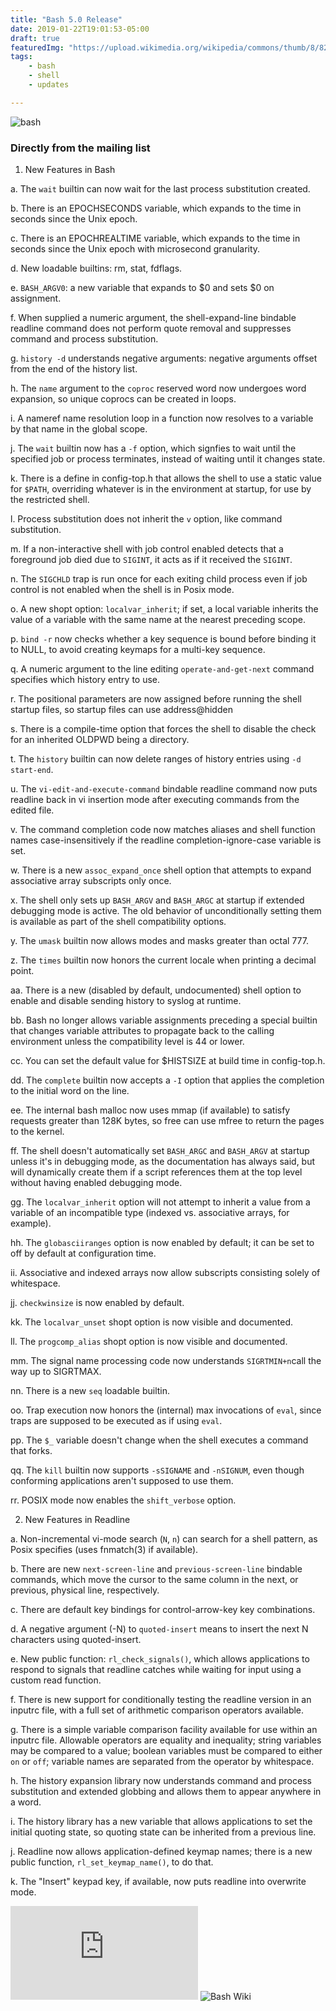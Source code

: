 ```yaml
---
title: "Bash 5.0 Release"
date: 2019-01-22T19:01:53-05:00
draft: true
featuredImg: "https://upload.wikimedia.org/wikipedia/commons/thumb/8/82/Gnu-bash-logo.svg/500px-Gnu-bash-logo.svg.png"
tags:
    - bash
    - shell
    - updates

---
```


![bash](https://upload.wikimedia.org/wikipedia/commons/thumb/8/82/Gnu-bash-logo.svg/800px-Gnu-bash-logo.svg.png)


### Directly from the mailing list

1.  New Features in Bash

a. The `wait` builtin can now wait for the last process substitution created.

b. There is an EPOCHSECONDS variable, which expands to the time in seconds
   since the Unix epoch.

c. There is an EPOCHREALTIME variable, which expands to the time in seconds
   since the Unix epoch with microsecond granularity.

d. New loadable builtins: rm, stat, fdflags.

e. `BASH_ARGV0`: a new variable that expands to $0 and sets $0 on assignment.

f. When supplied a numeric argument, the shell-expand-line bindable readline
   command does not perform quote removal and suppresses command and process
   substitution.

g. `history -d` understands negative arguments: negative arguments offset from
   the end of the history list.

h. The `name` argument to the `coproc` reserved word now undergoes word
   expansion, so unique coprocs can be created in loops.

i. A nameref name resolution loop in a function now resolves to a variable by
   that name in the global scope.

j. The `wait` builtin now has a `-f` option, which signfies to wait until the
   specified job or process terminates, instead of waiting until it changes
   state.

k. There is a define in config-top.h that allows the shell to use a static
   value for `$PATH`, overriding whatever is in the environment at startup, for
   use by the restricted shell.

l. Process substitution does not inherit the `v` option, like command
   substitution.

m. If a non-interactive shell with job control enabled detects that a foreground
   job died due to `SIGINT`, it acts as if it received the `SIGINT`.

n. The `SIGCHLD` trap is run once for each exiting child process even if job
   control is not enabled when the shell is in Posix mode.

o. A new shopt option: `localvar_inherit`; if set, a local variable inherits the
   value of a variable with the same name at the nearest preceding scope.

p. `bind -r` now checks whether a key sequence is bound before binding it to
   NULL, to avoid creating keymaps for a multi-key sequence.

q. A numeric argument to the line editing `operate-and-get-next` command
   specifies which history entry to use.

r. The positional parameters are now assigned before running the shell startup
   files, so startup files can use address@hidden

s. There is a compile-time option that forces the shell to disable the check
   for an inherited OLDPWD being a directory.

t. The `history` builtin can now delete ranges of history entries using
   `-d start-end`.

u. The `vi-edit-and-execute-command` bindable readline command now puts readline
   back in vi insertion mode after executing commands from the edited file.

v. The command completion code now matches aliases and shell function names
   case-insensitively if the readline completion-ignore-case variable is set.

w. There is a new `assoc_expand_once` shell option that attempts to expand
   associative array subscripts only once.

x. The shell only sets up `BASH_ARGV` and `BASH_ARGC` at startup if extended
   debugging mode is active. The old behavior of unconditionally setting them
   is available as part of the shell compatibility options.

y. The `umask` builtin now allows modes and masks greater than octal 777.

z. The `times` builtin now honors the current locale when printing a decimal
   point.

aa. There is a new (disabled by default, undocumented) shell option to enable and disable sending history to syslog at runtime.

bb. Bash no longer allows variable assignments preceding a special builtin that changes variable attributes to propagate back to the calling environment unless the compatibility level is 44 or lower.

cc. You can set the default value for $HISTSIZE at build time in config-top.h.

dd. The `complete` builtin now accepts a `-I` option that applies the completion to the initial word on the line.

ee.  The internal bash malloc now uses mmap (if available) to satisfy requests greater than 128K bytes, so free can use mfree to return the pages to the kernel.

ff. The shell doesn't automatically set `BASH_ARGC` and `BASH_ARGV` at startup unless it's in debugging mode, as the documentation has always said, but will dynamically create them if a script references them at the top level without having enabled debugging mode.

gg. The `localvar_inherit` option will not attempt to inherit a value from a variable of an incompatible type (indexed vs. associative arrays, for example).

hh. The `globasciiranges` option is now enabled by default; it can be set to off by default at configuration time.

ii. Associative and indexed arrays now allow subscripts consisting solely of whitespace.

jj. `checkwinsize` is now enabled by default.

kk. The `localvar_unset` shopt option is now visible and documented.

ll. The `progcomp_alias` shopt option is now visible and documented.

mm. The signal name processing code now understands `SIGRTMIN+n`call the way up to SIGRTMAX.

nn. There is a new `seq` loadable builtin.

oo. Trap execution now honors the (internal) max invocations of `eval`, since traps are supposed to be executed as if using `eval`.

pp. The `$_` variable doesn't change when the shell executes a command that forks.

qq. The `kill` builtin now supports `-sSIGNAME` and `-nSIGNUM`, even though conforming applications aren't supposed to use them.

rr. POSIX mode now enables the `shift_verbose` option.

2.  New Features in Readline

a. Non-incremental vi-mode search (`N`, `n`) can search for a shell pattern, as
   Posix specifies (uses fnmatch(3) if available).

b. There are new `next-screen-line` and `previous-screen-line` bindable commands, which move the cursor to the same column in the next, or previous, physical line, respectively.

c. There are default key bindings for control-arrow-key key combinations.

d. A negative argument (-N) to `quoted-insert`  means to insert the next N characters using quoted-insert.

e. New public function: `rl_check_signals()`, which allows applications to respond to signals that readline catches while waiting for input using a custom read function.

f. There is new support for conditionally testing the readline version in an inputrc file, with a full set of arithmetic comparison operators available.

g. There is a simple variable comparison facility available for use within an inputrc file. Allowable operators are equality and inequality; string variables may be compared to a value; boolean variables must be compared to either `on` or `off`; variable names are separated from the operator by whitespace.

h. The history expansion library now understands command and process substitution and extended globbing and allows them to appear anywhere in a word.

i. The history library has a new variable that allows applications to set the initial quoting state, so quoting state can be inherited from a previous line.

j. Readline now allows application-defined keymap names; there is a new public function, `rl_set_keymap_name()`, to do that.

k. The "Insert" keypad key, if available, now puts readline into overwrite mode.


![Bash mailing source](https://lists.gnu.org/archive/html/bug-bash/2019-01/msg00063.html)
![Bash Wiki](https://en.wikipedia.org/wiki/Bash_(Unix_shell))
